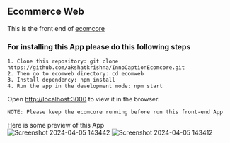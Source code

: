 ## Ecommerce Web

This is the front end of [ecomcore](https://github.com/akshatkrishna/InnoCaptionEcomcore)

### For installing this App please do this following steps

`1. Clone this repository: git clone https://github.com/akshatkrishna/InnoCaptionEcomcore.git`<br />
`2. Then go to ecomweb directory: cd ecomweb`<br />
`3. Install dependency: npm install`<br />
`4. Run the app in the development mode: npm start`<br />

Open [http://localhost:3000](http://localhost:3000) to view it in the browser.<br />

`NOTE: Please keep the ecomcore running before run this front-end App`

Here is some preview of this App<br />
![Screenshot 2024-04-05 143442](https://github.com/akshat-krishna/InnoCaptionEcomcore/assets/35167989/c2582b5e-9df5-471b-af39-4e91841f3941)
![Screenshot 2024-04-05 143412](https://github.com/akshat-krishna/InnoCaptionEcomcore/assets/35167989/5f87765c-e38b-476e-aeb7-6402f797b50b)
<br />
